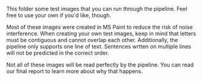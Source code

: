 This folder some test images that you can run through the pipeline. Feel free to use your own if you'd like, though.

Most of these images were created in MS Paint to reduce the risk of noise interference. When creating your own test images, keep in mind that letters must be contiguous and cannot overlap each other. Additionally, the pipeline only supports one line of text. Sentences wrtten on multiple lines will not be predicted in the correct order.

Not all of these images will be read perfectly by the pipeline. You can read our final report to learn more about why that happens.
